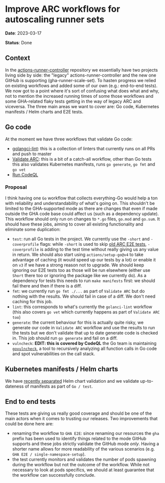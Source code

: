 # Improve ARC workflows for autoscaling runner sets

**Date**: 2023-03-17

**Status**: Done

## Context

In the [actions-runner-controller](https://github.com/actions/actions-runner-controller)
repository we essentially have two projects living side by side: the "legacy"
actions-runner-controller and the new one GitHub is supporting
(gha-runner-scale-set). To hasten progress we relied on existing workflows and
added some of our own (e.g.: end-to-end tests). We now got to a point where it's
sort of confusing what does what and why, not to mention the increased running
times of some those workflows and some GHA-related flaky tests getting in the
way of legacy ARC and viceversa. The three main areas we want to cover are: Go
code, Kubernetes manifests / Helm charts and E2E tests.

## Go code

At the moment we have three workflows that validate Go code:

- [golangci-lint](https://github.com/actions/actions-runner-controller/blob/34f3878/.github/workflows/golangci-lint.yaml):
  this is a collection of linters that currently runs on all PRs and push to
  master
- [Validate ARC](https://github.com/actions/actions-runner-controller/blob/01e9dd3/.github/workflows/validate-arc.yaml):
  this is a bit of a catch-all workflow, other than Go tests this also validates
  Kubernetes manifests, runs `go generate`, `go fmt` and `go vet`
- [Run CodeQL](https://github.com/actions/actions-runner-controller/blob/master/.github/workflows/global-run-codeql.yaml)

### Proposal

I think having one `Go` workflow that collects everything-Go would help a ton with
reliability and understandability of what's going on. This shouldn't be limited
to the GHA-supported mode as there are changes that even if made outside the GHA
code base could affect us (such as a dependency update).
This workflow should only run on changes to `*.go` files, `go.mod` and `go.sum`.
It should have these jobs, aiming to cover all existing functionality and
eliminate some duplication:

- `test`: run all Go tests in the project. We currently use the `-short` and
  `-coverprofile` flags: while `-short` is used to skip [old ARC E2E
  tests](https://github.com/actions/actions-runner-controller/blob/master/test/e2e/e2e_test.go#L85-L87),
  `-coverprofile` is adding to the test time without really giving us any value
  in return. We should also start using `actions/setup-go@v4` to take advantage
  of caching (it would speed up our tests by a lot) or enable it on `v3` if we
  have a strong reason not to upgrade. We should keep ignoring our E2E tests too
  as those will be run elsewhere (either use `Short` there too or ignoring the
  package like we currently do). As a dependency for tests this needs to run
  `make manifests` first: we should fail there and then if there is a diff.
- `fmt`: we currently run `go fmt ./...` as part of `Validate ARC` but do
  nothing with the results. We should fail in case of a diff. We don't need
  caching for this job.
- `lint`: this corresponds to what's currently the `golanci-lint` workflow (this
  also covers `go vet` which currently happens as part of `Validate ARC too`)
- `generate`: the current behaviour for this is actually quite risky, we
  generate our code in `Validate ARC` workflow and use the results to run the
  tests but we don't validate that up to date generate code is checked in. This
  job should run `go generate` and fail on a diff.
- `vulncheck`: **EDIT: this is covered by CodeQL** the Go team is maintaining [`govulncheck`](https://go.dev/blog/vuln), a tool to recursively
  analyzing all function calls in Go code and spot vulnerabilities on the call
  stack.

## Kubernetes manifests / Helm charts

We have [recently separated](https://github.com/actions/actions-runner-controller/commit/bd9f32e3540663360cf47f04acad26e6010f772e)
Helm chart validation and we validate up-to-dateness of manifests as part of `Go
/ test`.

## End to end tests

These tests are giving us really good coverage and should be one of the main
actors when it comes to trusting our releases. Two improvements that could be
done here are:

- renaming the workflow to `GHA E2E`: since renaming our resources the `gha`
  prefix has been used to identify things related to the mode GitHub supports
  and these jobs strictly validate the GitHub mode _only_. Having a shorter name
  allows for more readability of the various scenarios (e.g. `GHA E2E /
  single-namespace-setup`).
- the test currently monitors and validates the number of pods spawning during
  the workflow but not the outcome of the workflow. While not necessary to look
  at pods specifics, we should at least guarantee that the workflow can
  successfully conclude.
